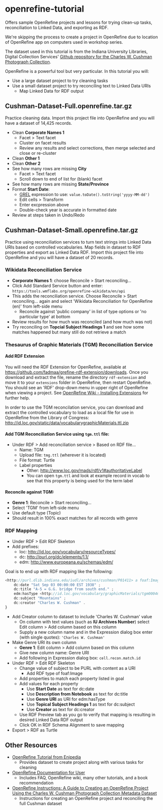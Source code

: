 # openrefine-tutorial
Offers sample OpenRefine projects and lessons for trying clean-up tasks, reconciliation to Linked Data, and exporting as RDF.

We're skipping the process to create a project in OpenRefine due to location of OpenRefine app on computers used in workshop series.

The dataset used in this tutorial is from the Indiana University Libraries, Digital Collection Services' <a href="https://github.com/iulibdcs/cushman_photos">Github repository for the Charles W. Cushman Photograph Collection</a>. 

OpenRefine is a powerful tool but very particular. In this tutorial you will:
* Use a large dataset project to try cleaning tasks
* Use a small dataset project to try reconciling text to Linked Data URIs
  * Map Linked Data for RDF output

## Cushman-Dataset-Full.openrefine.tar.gz
Practice cleaning data. Import this project file into OpenRefine and you will have a dataset of 14,425 records.
* Clean **Corporate Names 1**
    * Facet > Text facet
    * Cluster on facet results
    * Review any results and select corrections, then merge selected and close or re-cluster
* Clean **Other 1**
* Clean **Other 2**
* See how many rows are missing **City**
    * Facet > Text facet
    * Scroll down to end of list for (blank) facet
* See how many rows are missing **State/Province**
* Format **Start Date**: 
    * <a href="https://github.com/OpenRefine/OpenRefine/wiki/General-Refine-Expression-Language">GREL</a> expression to use: `value.toDate().toString('yyyy-MM-dd')`
    * Edit cells > Transform
    * Enter excpression above
    * Double-check year is accurate in formatted date
* Review at steps taken in Undo/Redo

## Cushman-Dataset-Small.openrefine.tar.gz
Practice using reconciliation services to turn text strings into Linked Data URIs based on controlled vocabularies. Map fields in dataset to RDF properties and export as Linked Data RDF. Import this project file into OpenRefine and you will have a dataset of 20 records.

### Wikidata Reconciliation Service
* **Corporate Names 1**: choose Reconcile > Start reconciling...
* Click Add Standard Service button and enter: `https://tools.wmflabs.org/openrefine-wikidata/en/api`
* This adds the reconciliation service. Choose Reconcile > Start reconciling... again and select 'Wikidata Reconciliation for OpenRefine (en)' from left-side menu
  * Reconcile against 'public company' in list of type options or 'no particular type' at bottom
* Review results for how much was reconciled (and how much was not)
* Try reconciling on **Topcial Subject Headings 1** and see how some matches happened but many still do not retrieve a match

### Thesaurus of Graphic Materials (TGM) Reconciliation Service

#### Add RDF Extension
You will need the RDF Extension for OpenRefine, available at https://github.com/fadmaa/grefine-rdf-extension/downloads.  Once you download and extract the file, rename the directory `rdf-extension` and move it to your `extensions` folder in OpenRefine, then restart OpenRefine. You should see an 'RDF' drop-down menu in upper right of OpenRefine when viewing a project. See <a href="https://github.com/OpenRefine/OpenRefine/wiki/Installing-Extensions">OpenRefine Wiki - Installing Extensions</a> for further help.

In order to use the TGM reconcilation service, you can download and extract the controlled vocabulary to load as a local file for use in OpenRefine from the Library of Congress: http://id.loc.gov/static/data/vocabularygraphicMaterials.ttl.zip

#### Add TGM Reconciliation Service using `tgm.ttl` file:
* Under RDF > Add reconciliation service > Based on RDF file...
    * Name: TGM
    * Upload file: `tmg.ttl` (wherever it is located)
    * File format: Turtle
    * Label properties
        * Other: http://www.loc.gov/mads/rdf/v1#authoritativeLabel
        * You can open `tgm.ttl` and look at example record in vocab to see that this property is being used for the term label

#### Reconcile against TGM:
* **Genre 1**: Reconcile > Start reconciling...
* Select 'TGM' from left-side menu
* Use default type (Topic)
* Should result in 100% exact matches for all records with genre

### RDF Mapping
* Under RDF > Edit RDF Skeleton
* Add prefixes:
  * loc: http://id.loc.gov/vocabulary/resourceTypes/
  * dc: http://purl.org/dc/elements/1.1/
  * edm: http://www.europeana.eu/schemas/edm/

Goal is to end up with RDF mapping like the following:
```javascript
<http://purl.dlib.indiana.edu/iudl/archives/cushman/P01411> a foaf:Image ;
	dc:date "Sat Sep 03 00:00:00 EST 1938" ;
	dc:title "A-5 = G.G. bridge from south end." ;
	edm:hasType <http://id.loc.gov/vocabulary/graphicMaterials/tgm000464> ;
	dc:subject "Mountains" ;
	dc:creator "Charles W. Cushman" .
}
```

* Add Creator column to dataset to include 'Charles W. Cushman' value
    * On column with text values (such as **IU Archives Number**) select Edit column > Add column based on this column
    * Supply a new column name and in the Expression dialog box enter (with single quotes): `'Charles W. Cushman'`
* Make Genre URI its own column
    * **Genre 1**: Edit column > Add column based on this column
    * Give new column name: Genre URI
    * Add following in Expression dialog box: `cell.recon.match.id`
* Under RDF > Edit RDF Skeleton
    * Change value of subject to be PURL with content as a URI
        * Add RDF type of foaf:Image
    * Add properties to match each property listed in goal
    * Add values for each property
    	* Use **Start Date** as text for dc:date
    	* Use **Description from Notebook** as text for dc:title
    	* Use **Genre URI** as URI for edm:hasType
    	* Use **Topical Subject Headings 1** as text for dc:subject
    	* Use **Creator** as text for dc:creator
    * Use RDF Preview tab as you go to verify that mapping is resulting in desired Linked Data RDF output
    * Click OK in RDF Schema Alignment to save mapping
* Export > RDF as Turtle

## Other Resources
* <a href="http://is.gd/refine">OpenRefine Tutorial from Enipedia</a>
    * Provides dataset to create project along with various tasks for cleaning
* <a href="http://openrefine.org/documentation.html">OpenRefine Documentation for User</a>
    * Includes FAQ, OpenRefine wiki, many other tutorials, and a book recommendation
* <a href="https://docs.google.com/document/d/1rvVOc69NJtNacTqgmkOliOBGDdYI4J1-qqIcRuFrou0/edit?usp=sharing">OpenRefine Instructions: A Guide to Creating an OpenRefine Project Using the Charles W. Cushman Photograph Collection Metadata Dataset</a>
    * Instructions for creating an OpenRefine project and reconciling the full Cushman dataset
